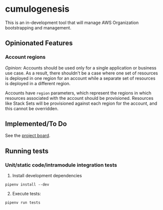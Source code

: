 # cumulogenesis

This is an in-development tool that will manage AWS Organization bootstrapping and management.

## Opinionated Features

### Account regions

_Opinion:_ Accounts should be used only for a single application or business use case. As a result, there shouldn't be a case where one set of resources is deployed in one region for an account while a separate set of resources is deployed in a different region.

Accounts have `region` parameters, which represent the regions in which resources associated with the account should be provisioned. Resources like Stack Sets will be provisioned against each region for the account, and this cannot be overridden.

## Implemented/To Do

See the [project board](https://github.com/stelligent/cumulogenesis/projects/1).

## Running tests

### Unit/static code/intramodule integration tests

1. Install development dependencies

```
pipenv install --dev
```

2. Execute tests:

```
pipenv run tests
```
